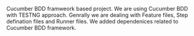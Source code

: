 Cucumber BDD framweork based project.
We are using Cucumber BDD with TESTNG approach.
Genrally we are dealing with Feature files, Step defination files and Runner files.
We added dependenices related to Cucumber BDD framework.
